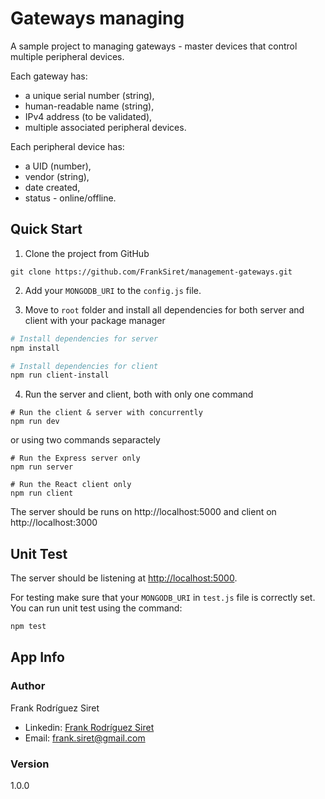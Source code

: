 # Gateways managing

A sample project to managing gateways - master devices that control multiple peripheral devices.

Each gateway has:

-   a unique serial number (string),
-   human-readable name (string),
-   IPv4 address (to be validated),
-   multiple associated peripheral devices.

Each peripheral device has:

-   a UID (number),
-   vendor (string),
-   date created,
-   status - online/offline.

## Quick Start

1. Clone the project from GitHub

```
git clone https://github.com/FrankSiret/management-gateways.git
```

2. Add your `MONGODB_URI` to the `config.js` file.

3. Move to `root` folder and install all dependencies for both server and client with your package manager

```bash
# Install dependencies for server
npm install

# Install dependencies for client
npm run client-install
```

4. Run the server and client, both with only one command

```
# Run the client & server with concurrently
npm run dev
```

or using two commands separactely

```
# Run the Express server only
npm run server

# Run the React client only
npm run client
```

The server should be runs on http://localhost:5000 and client on http://localhost:3000

## Unit Test

The server should be listening at [http://localhost:5000](http://localhost:5000).

For testing make sure that your `MONGODB_URI` in `test.js` file is correctly set. You can run unit test using the command:

```bash
npm test
```

## App Info

### Author

Frank Rodríguez Siret

-   Linkedin: [Frank Rodríguez Siret](https://www.linkedin.com/in/frank-siret)
-   Email: frank.siret@gmail.com

### Version

1.0.0
